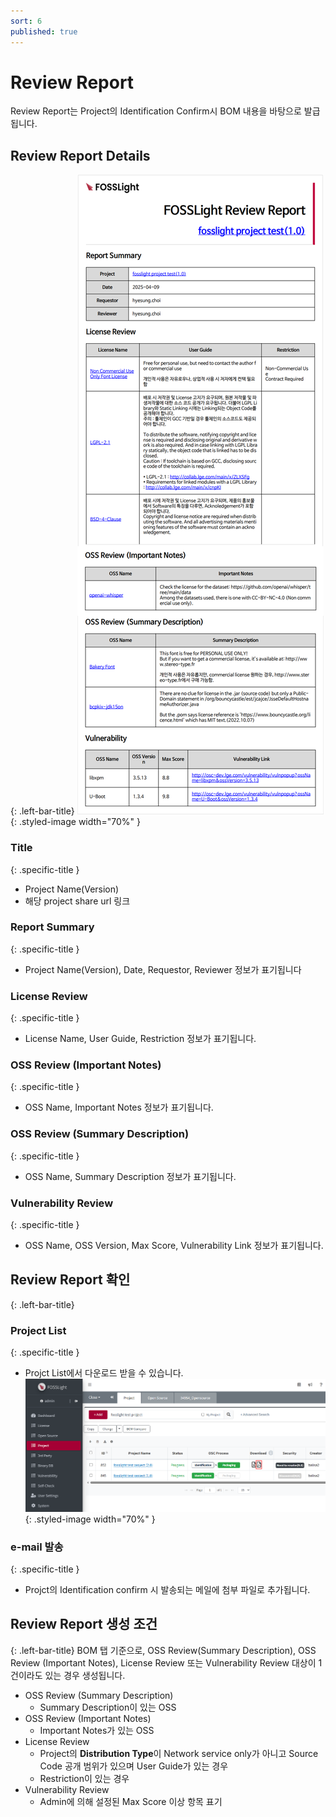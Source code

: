 ```yaml
---
sort: 6
published: true
---
```


# Review Report 
Review Report는 Project의 Identification Confirm시 BOM 내용을 바탕으로 발급됩니다. 

## Review Report Details 
{: .left-bar-title}
![StatusBarProgress](../../images/project/review_report/reiew_report.png){: .styled-image width="70%" }

### Title 
{: .specific-title }
- Project Name(Version)
- 해당 project share url 링크

### Report Summary
{: .specific-title }
- Project Name(Version), Date, Requestor, Reviewer 정보가 표기됩니다

### License Review
{: .specific-title }
- License Name, User Guide, Restriction 정보가 표기됩니다.

### OSS Review (Important Notes)
{: .specific-title }
- OSS Name, Important Notes 정보가 표기됩니다. 

### OSS Review (Summary Description)
{: .specific-title }
- OSS Name, Summary Description 정보가 표기됩니다.  

### Vulnerability Review
{: .specific-title }
- OSS Name, OSS Version, Max Score, Vulnerability Link 정보가 표기됩니다.  

## Review Report 확인 
{: .left-bar-title}
### Project List 
{: .specific-title }
- Projct List에서 다운로드 받을 수 있습니다.  
![StatusBarProgress](../../images/project/review_report/review_report_list.png){: .styled-image width="70%" }

### e-mail 발송 
{: .specific-title }
- Projct의 Identification confirm 시 발송되는 메일에 첨부 파일로 추가됩니다. 


## Review Report 생성 조건 
{: .left-bar-title}
BOM 탭 기준으로, OSS Review(Summary Description), OSS Review (Important Notes), License Review 또는 Vulnerability Review 대상이 1건이라도 있는 경우 생성됩니다.  

- OSS Review (Summary Description) 
    - Summary Description이 있는 OSS
- OSS Review (Important Notes)
    - Important Notes가 있는 OSS
- License Review
    - Project의 **Distribution Type**이 Network service only가 아니고 Source Code 공개 범위가 있으며 User Guide가 있는 경우 
    - Restriction이 있는 경우
- Vulnerability Review
    - Admin에 의해 설정된 Max Score 이상 항목 표기 

